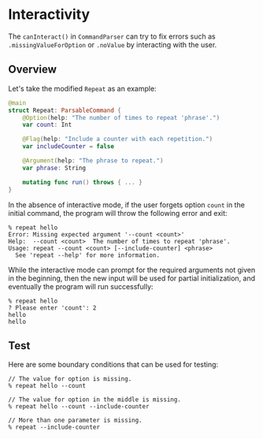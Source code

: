 # Interactivity

The `canInteract()` in `CommandParser` can try to fix errors such as `.missingValueForOption` or `.noValue` by interacting with the user.

## Overview

Let's take the modified `Repeat` as an example:

```swift
@main
struct Repeat: ParsableCommand {
    @Option(help: "The number of times to repeat 'phrase'.")
    var count: Int

    @Flag(help: "Include a counter with each repetition.")
    var includeCounter = false

    @Argument(help: "The phrase to repeat.")
    var phrase: String

    mutating func run() throws { ... }
}
```

In the absence of interactive mode, if the user forgets option `count` in the initial command, the program will throw the following error and exit:

```
% repeat hello
Error: Missing expected argument '--count <count>'
Help:  --count <count>  The number of times to repeat 'phrase'.
Usage: repeat --count <count> [--include-counter] <phrase>
  See 'repeat --help' for more information.
```

While the interactive mode can prompt for the required arguments not given in the beginning, then the new input will be used for partial initialization, and eventually the program will run successfully:

```
% repeat hello
? Please enter 'count': 2
hello
hello
```

## Test

Here are some boundary conditions that can be used for testing:

```
// The value for option is missing.
% repeat hello --count
```

```
// The value for option in the middle is missing.
% repeat hello --count --include-counter
```

```
// More than one parameter is missing.
% repeat --include-counter
```
